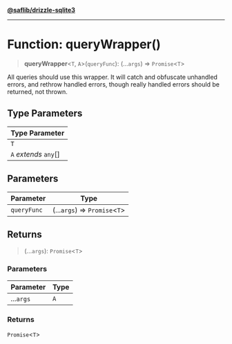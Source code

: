 [**@saflib/drizzle-sqlite3**](../index.md)

***

# Function: queryWrapper()

> **queryWrapper**\<`T`, `A`\>(`queryFunc`): (...`args`) => `Promise`\<`T`\>

All queries should use this wrapper. It will catch and obfuscate unhandled
errors, and rethrow handled errors, though really handled errors should be
returned, not thrown.

## Type Parameters

| Type Parameter |
| ------ |
| `T` |
| `A` *extends* `any`[] |

## Parameters

| Parameter | Type |
| ------ | ------ |
| `queryFunc` | (...`args`) => `Promise`\<`T`\> |

## Returns

> (...`args`): `Promise`\<`T`\>

### Parameters

| Parameter | Type |
| ------ | ------ |
| ...`args` | `A` |

### Returns

`Promise`\<`T`\>
